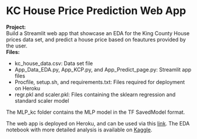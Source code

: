 # KC House Price Prediction Web App

**Project:**  
Build a Streamlit web app that showcase an EDA for the King County House prices data set, and predict 
a house price based on feautures provided by the user.  
**Files:**  
 - kc_house_data.csv: Data set file
 - App_Data_EDA.py, App_KCP.py, and App_Predict_page.py: Streamlit app files
 - Procfile, setup.sh, and requirements.txt: Files required for deployment on Heroku
 - regr.pkl and scaler.pkl: Files containing the sklearn regression and standard scaler model  

The MLP_kc folder contains the MLP model in the TF SavedModel format.

The web app is deployed on Heroku, and can be used via this [link](https://kcp-app.herokuapp.com/).
The EDA notebook with more detailed analysis is available on [Kaggle](https://www.kaggle.com/hamzaboulahia/eda-kc).
